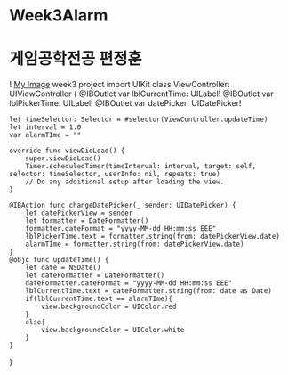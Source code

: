 # Week3Alarm
# 게임공학전공 편정훈
! [My Image](https://github.com/minsu24/Week3AlarmPyunJeongHun/blob/main/Simulator%20Screenshot%20-%20iPhone%2016%20Pro%20-%202025-09-17%20at%2012.19.01.png)
week3 project
import UIKit
class ViewController: UIViewController {
    @IBOutlet var lblCurrentTime: UILabel!
    @IBOutlet var lblPickerTime: UILabel!
    @IBOutlet var datePicker: UIDatePicker!
    
    let timeSelector: Selector = #selector(ViewController.updateTime)
    let interval = 1.0
    var alarmTIme = ""
    
    override func viewDidLoad() {
        super.viewDidLoad()
        Timer.scheduledTimer(timeInterval: interval, target: self, selector: timeSelector, userInfo: nil, repeats: true)
        // Do any additional setup after loading the view.
    }

    @IBAction func changeDatePicker(_ sender: UIDatePicker) {
        let datePickerView = sender
        let formatter = DateFormatter()
        formatter.dateFormat = "yyyy-MM-dd HH:mm:ss EEE"
        lblPickerTime.text = formatter.string(from: datePickerView.date)
        alarmTIme = formatter.string(from: datePickerView.date)
    }
    @objc func updateTime() {
        let date = NSDate()
        let dateFormatter = DateFormatter()
        dateFormatter.dateFormat = "yyyy-MM-dd HH:mm:ss EEE"
        lblCurrentTime.text = dateFormatter.string(from: date as Date)
        if(lblCurrentTime.text == alarmTIme){
            view.backgroundColor = UIColor.red
        }
        else{
            view.backgroundColor = UIColor.white
        }
    }
    
}

